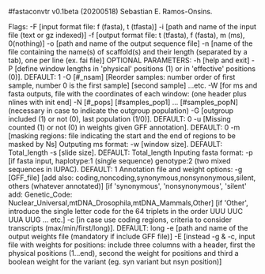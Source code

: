 #fastaconvtr v0.1beta (20200518) Sebastian E. Ramos-Onsins.

Flags:
-F [input format file: f (fasta), t (tfasta)]
-i [path and name of the input file (text or gz indexed)]
-f [output format file: t (tfasta), f (fasta), m (ms), 0(nothing)]
-o [path and name of the output sequence file]
-n [name of the file containing the name(s) of scaffold(s) and their length (separated by a tab), one per line (ex. fai file)]
OPTIONAL PARAMETERS:
-h [help and exit]
-P [define window lengths in 'physical' positions (1) or in 'effective' positions (0)]. DEFAULT: 1
-O [#_nsam] [Reorder samples: number order of first sample, number 0 is the first sample] [second sample] ...etc.
-W [for ms and fasta outputs, file with the coordinates of each window: (one header plus nlines with init end]
-N [#_pops] [#samples_pop1] ... [#samples_popN] (necessary in case to indicate the outgroup population)
-G [outgroup included (1) or not (0), last population (1/0)]. DEFAULT: 0
-u [Missing counted (1) or not (0) in weights given GFF annotation]. DEFAULT: 0
-m [masking regions: file indicating the start and the end of regions to be masked by Ns]
Outputing ms format:
-w [window size]. DEFAULT: Total_length
-s [slide size]. DEFAULT: Total_length
Inputing fasta format:
-p [if fasta input, haplotype:1 (single sequence) genotype:2 (two mixed sequences in IUPAC). DEFAULT: 1
Annotation file and weight options:
-g [GFF_file]
[add also: coding,noncoding,synonymous,nonsynonymous,silent, others (whatever annotated)]
[if 'synonymous', 'nonsynonymous', 'silent' add: Genetic_Code: Nuclear_Universal,mtDNA_Drosophila,mtDNA_Mammals,Other]
[if 'Other', introduce the single letter code for the 64 triplets in the order UUU UUC UUA UUG ... etc.]
-c [in case use coding regions, criteria to consider transcripts (max/min/first/long)]. DEFAULT: long
-e [path and name of the output weights file (mandatory if include GFF file)]
-E [instead -g & -c, input file with weights for positions: include three columns with a header, first the physical positions (1...end), second the weight for positions and third a boolean weight for the variant (eg. syn variant but nsyn position)]

